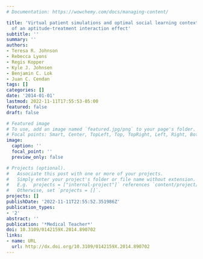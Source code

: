 ```yaml
---
# Documentation: https://wowchemy.com/docs/managing-content/

title: 'Virtual patient simulations and optimal social learning context: A replication
  of an aptitude-treatment interaction effect'
subtitle: ''
summary: ''
authors:
- Teresa R. Johnson
- Rebecca Lyons
- Regis Kopper
- Kyle J. Johnsen
- Benjamin C. Lok
- Juan C. Cendan
tags: []
categories: []
date: '2014-01-01'
lastmod: 2022-11-11T17:55:53-05:00
featured: false
draft: false

# Featured image
# To use, add an image named `featured.jpg/png` to your page's folder.
# Focal points: Smart, Center, TopLeft, Top, TopRight, Left, Right, BottomLeft, Bottom, BottomRight.
image:
  caption: ''
  focal_point: ''
  preview_only: false

# Projects (optional).
#   Associate this post with one or more of your projects.
#   Simply enter your project's folder or file name without extension.
#   E.g. `projects = ["internal-project"]` references `content/project/deep-learning/index.md`.
#   Otherwise, set `projects = []`.
projects: []
publishDate: '2022-11-11T22:55:52.351986Z'
publication_types:
- '2'
abstract: ''
publication: '*Medical Teacher*'
doi: 10.3109/0142159X.2014.890702
links:
- name: URL
  url: http://dx.doi.org/10.3109/0142159X.2014.890702
---
```

